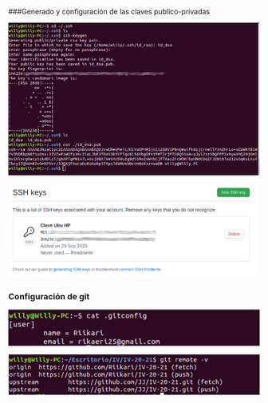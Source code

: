 ###Generado y configuración de las claves publico-privadas

![](img/ssh1.png)

![](img/ssh2.png)


### Configuración de git

![](img/config.png)

![](img/remotew.png)